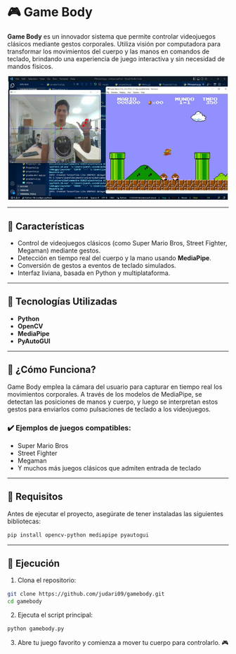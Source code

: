 # 🎮 Game Body

**Game Body** es un innovador sistema que permite controlar videojuegos clásicos mediante gestos corporales. Utiliza visión por computadora para transformar los movimientos del cuerpo y las manos en comandos de teclado, brindando una experiencia de juego interactiva y sin necesidad de mandos físicos.
<p align="center">
  <img src="gamebody.png" alt="Game Body" width="500"/>
</p>

---

## 🚀 Características

- Control de videojuegos clásicos (como Super Mario Bros, Street Fighter, Megaman) mediante gestos.
- Detección en tiempo real del cuerpo y la mano usando **MediaPipe**.
- Conversión de gestos a eventos de teclado simulados.
- Interfaz liviana, basada en Python y multiplataforma.

---

## 🧠 Tecnologías Utilizadas

- **Python**  
- **OpenCV**  
- **MediaPipe**  
- **PyAutoGUI**

---

## 📸 ¿Cómo Funciona?

Game Body emplea la cámara del usuario para capturar en tiempo real los movimientos corporales. A través de los modelos de MediaPipe, se detectan las posiciones de manos y cuerpo, y luego se interpretan estos gestos para enviarlos como pulsaciones de teclado a los videojuegos.

### ✔️ Ejemplos de juegos compatibles:
- Super Mario Bros
- Street Fighter
- Megaman
- Y muchos más juegos clásicos que admiten entrada de teclado

---

## 🧰 Requisitos

Antes de ejecutar el proyecto, asegúrate de tener instaladas las siguientes bibliotecas:

```bash
pip install opencv-python mediapipe pyautogui
```
---

## 🚀 Ejecución
1. Clona el repositorio:

```bash
git clone https://github.com/judari09/gamebody.git
cd gamebody
```
2. Ejecuta el script principal:

```bash
python gamebody.py
```
3. Abre tu juego favorito y comienza a mover tu cuerpo para controlarlo. 🎮

